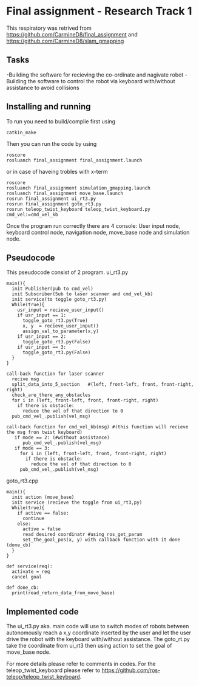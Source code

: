 Final assignment - Research Track 1
================================

This respiratory was retrived from https://github.com/CarmineD8/final_assignment and https://github.com/CarmineD8/slam_gmapping

Tasks
--------------------
-Building the software for recieving the co-ordinate and nagivate robot
-Building the software to control the robot via keyboard with/without assistance to avoid collisions

Installing and running
----------------------
To run you need to build/complie first using
```Shell
catkin_make
```
Then you can run the code by using
```Shell
roscore
rosluanch final_assignment final_assignment.launch
```

or in case of haveing trobles with x-term

```Shell
roscore
rosluanch final_assignment simulation_gmapping.launch
rosluanch final_assignment move_base.launch
rosrun final_assignment ui_rt3.py
rosrun final_assignment goto_rt3.py
rosrun teleop_twist_keyboard teleop_twist_keyboard.py cmd_vel:=cmd_vel_kb
```

Once the program run correctly there are 4 console: User input node, keyboard control node, navigation node, move_base node and simulation node.

Pseudocode
--------------------
This pseudocode consist of 2 program.
ui_rt3.py
```
main(){
  init Publisher(pub to cmd_vel)
  init Subscriber(Sub to laser scanner and cmd_vel_kb)
  init service(to toggle goto_rt3.py)
  While(true){
    usr_input = recieve_user_input()
    if usr_input == 1:
      toggle_goto_rt3.py(True)
      x, y  = recieve_user_input()
      assign_val_to_parameter(x,y)
    if usr_input == 2:
      toggle_goto_rt3.py(False)
    if usr_input == 3:
      toggle_goto_rt3.py(False)
  }
}

call-back function for laser scanner
  recive msg
  split_data_into_5_section   #(left, front-left, front, front-right, right)
  check_are_there_any_obstacles
  for i in (left, front-left, front, front-right, right)
    if there is obstacle:
      reduce the vel of that direction to 0
  pub_cmd_vel_.publish(vel_msg)

call-back function for cmd_vel_kb(msg) #(this function will recieve the msg fron twist keyboard)
   if mode == 2: (#without assistance)
      pub_cmd_vel_.publish(vel_msg)
   if mode == 3:
     for i in (left, front-left, front, front-right, right)
       if there is obstacle:
         reduce the vel of that direction to 0
     pub_cmd_vel_.publish(vel_msg)
```
goto_rt3.cpp
```
main(){
  init action (move_base)
  init service (recieve the toggle from ui_rt3,py)
  While(true){
    if active == false:
      continue
    else:
      active = false
      read desired coordinatr #using ros_get_param
      set_the_goal_pos(x, y) with callback function with it done (done_cb)
  }
}

def service(req):
  activate = req
  cancel goal

def done_cb:
  print(read_return_data_from_move_base)

```


Implemented code
--------------------
The ui_rt3.py aka. main code will use to switch modes of robots between autonomously reach a x,y coordinate inserted by the user and  let the user drive the robot with the keyboard with/without assistance.
The goto_rt.py take the coordinate from ui_rt3 then using action to set the goal of move_base node.

For more details please refer to comments in codes.
For the teleop_twist_keyboard please refer to https://github.com/ros-teleop/teleop_twist_keyboard.
